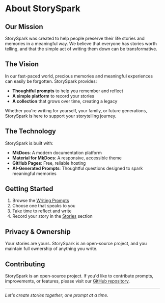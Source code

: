 # About StorySpark

## Our Mission

StorySpark was created to help people preserve their life stories and memories in a meaningful way. We believe that everyone has stories worth telling, and that the simple act of writing them down can be transformative.

## The Vision

In our fast-paced world, precious memories and meaningful experiences can easily be forgotten. StorySpark provides:

- **Thoughtful prompts** to help you remember and reflect
- **A simple platform** to record your stories
- **A collection** that grows over time, creating a legacy

Whether you're writing for yourself, your family, or future generations, StorySpark is here to support your storytelling journey.

## The Technology

StorySpark is built with:

- **MkDocs**: A modern documentation platform
- **Material for MkDocs**: A responsive, accessible theme
- **GitHub Pages**: Free, reliable hosting
- **AI-Generated Prompts**: Thoughtful questions designed to spark meaningful memories

## Getting Started

1. Browse the [Writing Prompts](prompts.md)
2. Choose one that speaks to you
3. Take time to reflect and write
4. Record your story in the [Stories](stories/index.md) section

## Privacy & Ownership

Your stories are yours. StorySpark is an open-source project, and you maintain full ownership of anything you write.

## Contributing

StorySpark is an open-source project. If you'd like to contribute prompts, improvements, or features, please visit our [GitHub repository](https://github.com/codess-aus/StorySpark).

---

*Let's create stories together, one prompt at a time.*

